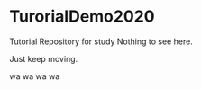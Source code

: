 # TurorialDemo2020
Tutorial Repository for study
Nothing to see here.

Just keep moving.

wa wa wa wa
